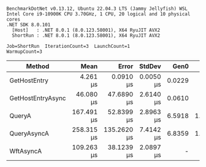 ```

BenchmarkDotNet v0.13.12, Ubuntu 22.04.3 LTS (Jammy Jellyfish) WSL
Intel Core i9-10900K CPU 3.70GHz, 1 CPU, 20 logical and 10 physical cores
.NET SDK 8.0.101
  [Host]   : .NET 8.0.1 (8.0.123.58001), X64 RyuJIT AVX2
  ShortRun : .NET 8.0.1 (8.0.123.58001), X64 RyuJIT AVX2

Job=ShortRun  IterationCount=3  LaunchCount=1  
WarmupCount=3  

```
| Method            | Mean       | Error       | StdDev    | Gen0   | Gen1   | Allocated |
|------------------ |-----------:|------------:|----------:|-------:|-------:|----------:|
| GetHostEntry      |   4.261 μs |   0.0910 μs | 0.0050 μs | 0.0229 |      - |     248 B |
| GetHostEntryAsync |  46.080 μs |  47.6890 μs | 2.6140 μs | 0.0610 |      - |     656 B |
| QueryA            | 167.491 μs |  52.8399 μs | 2.8963 μs | 6.5918 | 1.4648 |   69698 B |
| QueryAsyncA       | 258.315 μs | 135.2620 μs | 7.4142 μs | 6.8359 | 1.4648 |   72325 B |
| WftAsyncA         | 109.263 μs |  38.1239 μs | 2.0897 μs |      - |      - |     306 B |
